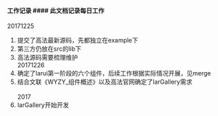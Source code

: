#### 工作记录 #### 此文档记录每日工作 ####
20171225
1. 提交了高法最新源码，先都独立在example下
2. 第三方仍放在src的lib下
3. 高法源码需要梳理维护<br/>
20171226
1. 确定了larui第一阶段的六个组件，后续工作根据实际情况开展，见merge
2. 结合文联《WYZY_组件概述》以及高法官网确定了larGallery需求<br/>  
2017
1. larGallery开始开发<br/>
